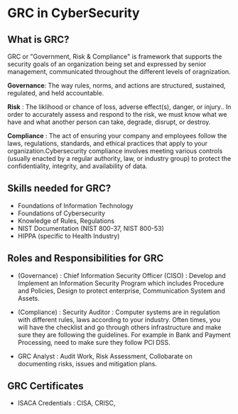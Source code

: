 # GRC in CyberSecurity


## What is GRC?

GRC or "Government, Risk & Compliance" is framework that supports the security goals of an organization being set and expressed by senior management, communicated throughout the different levels of oragnization.

**Governance**: The way rules, norms, and actions are structured, sustained, regulated, and held accountable.

**Risk** : The liklihood or chance of loss, adverse effect(s), danger, or injury.. In order to accurately assess and respond to the risk, we must know what we have and what another person can take, degrade, disrupt, or destroy.

**Compliance** : The act of ensuring your company and employees follow the laws, regulations, standards, and ethical practices that apply to your organization.Cybersecurity compliance involves meeting various controls (usually enacted by a regular authority, law, or industry group) to protect the confidentiality, integrity, and availability of data. 


## Skills needed for GRC?

- Foundations of Information Technology
- Foundations of Cybersecurity
- Knowledge of Rules, Regulations
- NIST Documentation (NIST 800-37, NIST 800-53)
- HIPPA (specific to Health Industry)

## Roles and Responsibilities for GRC

- (Governance) : Chief Information Security Officer (CISO) : Develop and Implement an Information Security Program which includes Procedure and Policies, Design to protect enterprise, Communication System and Assets.

- (Compliance) : Security Auditor : Computer systems are in regulation with different rules, laws according to your industry. Often times, you will have the checklist and go through others infrastructure and make sure they are following the guidelines. For example in Bank and Payment Processing, need to make sure they follow PCI DSS.

- GRC Analyst : Audit Work, Risk Assessment, Collobarate on documenting risks, issues and mitigation plans.



## GRC Certificates

- ISACA Credentials :  CISA, CRISC, 
